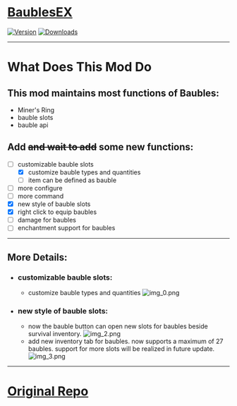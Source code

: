 # [BaublesEX](https://www.curseforge.com/minecraft/mc-mods/baublesex)

[![Version](https://cf.way2muchnoise.eu/versions/For%20MC_baublesex_all.svg)](https://www.curseforge.com/minecraft/mc-mods/baublesex)
[![Downloads](https://cf.way2muchnoise.eu/full_baublesex_downloads.svg)](https://www.curseforge.com/minecraft/mc-mods/baublesex)

---

# What Does This Mod Do

## This mod maintains most functions of Baubles:
- Miner's Ring
- bauble slots
- bauble api

## Add ~~and wait to add~~ some new functions:
- [ ] customizable bauble slots
  - [x] customize bauble types and quantities
  - [ ] item can be defined as bauble
- [ ] more configure
- [ ] more command
- [x] new style of bauble slots
- [x] right click to equip baubles
- [ ] damage for baubles
- [ ] enchantment support for baubles

---

## More Details:

- ### customizable bauble slots:
  - customize bauble types and quantities ![img_0.png](pic/old/img_0.png)

- ### new style of bauble slots:
  - now the bauble button can open new slots for baubles beside survival inventory. ![img_2.png](pic/old/img_2.png)
  - add new inventory tab for baubles. now supports a maximum of 27 baubles. support for more slots will be realized in future update. ![img_3.png](pic/old/img_3.png)

---

#  [Original Repo](https://github.com/Azanor/Baubles)